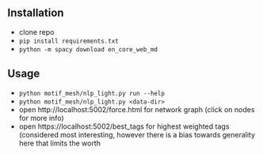 ## Installation
- clone repo
- `pip install requirements.txt`
- `python -m spacy download en_core_web_md`

## Usage
- `python motif_mesh/nlp_light.py run --help`
- `python motif_mesh/nlp_light.py <data-dir>`
- open http://localhost:5002/force.html for network graph (click on nodes for more info)
- open https://localhost:5002/best_tags for highest weighted tags (considered most interesting, however there is a bias towards generality here that limits the worth
